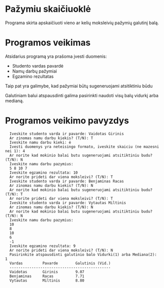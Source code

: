 # Pažymiu skaičiuoklė
Programa skirta apskaičiuoti vieno ar kelių moksleivių pažymių galutinį balą.

# Programos veikimas
Atsidarius programą yra prašoma įvesti duomenis:
* Studento vardas pavardė
* Namų darbų pažymiai
* Egzamino rezultatas

Taip pat yra galimybe, kad pažymiai būtų sugeneruojami atsitiktiniu būdu

Galutiniam balui atspausdinti galima pasirinkti naudoti visų balų vidurkį arba medianą.

# Programos veikimo pavyzdys
 
      Iveskite studento varda ir pavarde: Vaidotas Girinis
      Ar zinomas namu darbu kiekis? (T/N): T
      Iveskite namu darbu kieki: ė
      Ivesti duomenys yra neteisingo formato, iveskite skaiciu (ne mazesni nei 1): 4
      Ar norite kad mokinio balai butu sugeneruojami atsitiktiniu budu? (T/N): N
      Iveskite namu darbu pazymius:
      5 8 10 7
      Iveskite egzamino rezultata: 10
      Ar norite prideti dar viena moksleivi? (T/N): T
      Iveskite studento varda ir pavarde: Benjaminas Racas
      Ar zinomas namu darbu kiekis? (T/N): N
      Ar norite kad mokinio balai butu sugeneruojami atsitiktiniu budu? (T/N): T
      Ar norite prideti dar viena moksleivi? (T/N): T
      Iveskite studento varda ir pavarde: Vytautas Miltinis
      Ar zinomas namu darbu kiekis? (T/N): N
      Ar norite kad mokinio balai butu sugeneruojami atsitiktiniu budu? (T/N): N
      Iveskite namu darbu pazymius:
      10
      8
      10
      6
      -1
      Iveskite egzamino rezultata: 9
      Ar norite prideti dar viena moksleivi? (T/N): N
      Pasirinkite atspausdinti galutinio balo Vidurki(1) arba Mediana(2): 1
      Vardas         Pavarde        Galutinis (Vid.)
      ----------------------------------------------
      Vaidotas       Girinis        9.07
      Benjaminas     Racas          7.71
      Vytautas       Miltinis       8.80

